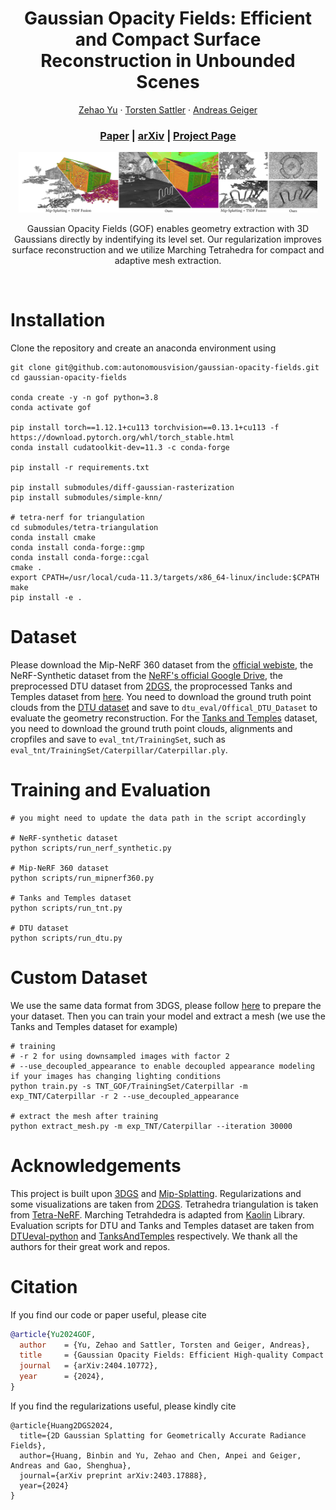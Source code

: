 <p align="center">

  <h1 align="center">Gaussian Opacity Fields: Efficient and Compact Surface Reconstruction in Unbounded Scenes</h1>
  <p align="center">
    <a href="https://niujinshuchong.github.io/">Zehao Yu</a>
    ·
    <a href="https://tsattler.github.io/">Torsten Sattler</a>
    ·
    <a href="http://www.cvlibs.net/">Andreas Geiger</a>

  </p>
  <h3 align="center"><a href="https://drive.google.com/file/d/13i3HeVBiqN8JXnwAzTvQrPz2rShxIhMv/view?usp=sharing">Paper</a> | <a href="https://arxiv.org/pdf/2404.10772.pdf">arXiv</a> | <a href="https://niujinshuchong.github.io/gaussian-opacity-fields/">Project Page</a>  </h3>
  <div align="center"></div>
</p>


<p align="center">
  <a href="">
    <img src="./media/teaser_gof.png" alt="Logo" width="95%">
  </a>
</p>

<p align="center">
Gaussian Opacity Fields (GOF) enables geometry extraction with 3D Gaussians directly by indentifying its level set. Our regularization improves surface reconstruction and we utilize Marching Tetrahedra for compact and adaptive mesh extraction.</p>
<br>


# Installation
Clone the repository and create an anaconda environment using
```
git clone git@github.com:autonomousvision/gaussian-opacity-fields.git
cd gaussian-opacity-fields

conda create -y -n gof python=3.8
conda activate gof

pip install torch==1.12.1+cu113 torchvision==0.13.1+cu113 -f https://download.pytorch.org/whl/torch_stable.html
conda install cudatoolkit-dev=11.3 -c conda-forge

pip install -r requirements.txt

pip install submodules/diff-gaussian-rasterization
pip install submodules/simple-knn/

# tetra-nerf for triangulation
cd submodules/tetra-triangulation
conda install cmake
conda install conda-forge::gmp
conda install conda-forge::cgal
cmake .
export CPATH=/usr/local/cuda-11.3/targets/x86_64-linux/include:$CPATH
make 
pip install -e .
```

# Dataset

Please download the Mip-NeRF 360 dataset from the [official webiste](https://jonbarron.info/mipnerf360/), the NeRF-Synthetic dataset from the [NeRF's official Google Drive](https://drive.google.com/drive/folders/128yBriW1IG_3NJ5Rp7APSTZsJqdJdfc1), the preprocessed DTU dataset from [2DGS](https://surfsplatting.github.io/), the proprocessed Tanks and Temples dataset from [here](https://huggingface.co/datasets/ZehaoYu/gaussian-opacity-fields/tree/main). You need to download the ground truth point clouds from the [DTU dataset](https://roboimagedata.compute.dtu.dk/?page_id=36) and save to `dtu_eval/Offical_DTU_Dataset` to evaluate the geometry reconstruction. For the [Tanks and Temples](https://www.tanksandtemples.org/download/) dataset, you need to download the ground truth point clouds, alignments and cropfiles and save to `eval_tnt/TrainingSet`, such as `eval_tnt/TrainingSet/Caterpillar/Caterpillar.ply`.


# Training and Evaluation
```
# you might need to update the data path in the script accordingly

# NeRF-synthetic dataset
python scripts/run_nerf_synthetic.py

# Mip-NeRF 360 dataset
python scripts/run_mipnerf360.py

# Tanks and Temples dataset
python scripts/run_tnt.py

# DTU dataset
python scripts/run_dtu.py
```

# Custom Dataset
We use the same data format from 3DGS, please follow [here](https://github.com/graphdeco-inria/gaussian-splatting?tab=readme-ov-file#processing-your-own-scenes) to prepare the your dataset. Then you can train your model and extract a mesh (we use the Tanks and Temples dataset for example)
```
# training
# -r 2 for using downsampled images with factor 2
# --use_decoupled_appearance to enable decoupled appearance modeling if your images has changing lighting conditions
python train.py -s TNT_GOF/TrainingSet/Caterpillar -m exp_TNT/Caterpillar -r 2 --use_decoupled_appearance

# extract the mesh after training
python extract_mesh.py -m exp_TNT/Caterpillar --iteration 30000
```

# Acknowledgements
This project is built upon [3DGS](https://github.com/graphdeco-inria/gaussian-splatting) and [Mip-Splatting](https://github.com/autonomousvision/mip-splatting). Regularizations and some visualizations are taken from [2DGS](https://surfsplatting.github.io/). Tetrahedra triangulation is taken from [Tetra-NeRF](https://github.com/jkulhanek/tetra-nerf). Marching Tetrahdedra is adapted from [Kaolin](https://github.com/NVIDIAGameWorks/kaolin/blob/master/kaolin/ops/conversions/tetmesh.py) Library. Evaluation scripts for DTU and Tanks and Temples dataset are taken from [DTUeval-python](https://github.com/jzhangbs/DTUeval-python) and [TanksAndTemples](https://github.com/isl-org/TanksAndTemples/tree/master/python_toolbox/evaluation) respectively. We thank all the authors for their great work and repos. 

# Citation
If you find our code or paper useful, please cite
```bibtex
@article{Yu2024GOF,
  author    = {Yu, Zehao and Sattler, Torsten and Geiger, Andreas},
  title     = {Gaussian Opacity Fields: Efficient High-quality Compact Surface Reconstruction in Unbounded Scenes},
  journal   = {arXiv:2404.10772},
  year      = {2024},
}
```
If you find the regularizations useful, please kindly cite
```
@article{Huang2DGS2024,
  title={2D Gaussian Splatting for Geometrically Accurate Radiance Fields},
  author={Huang, Binbin and Yu, Zehao and Chen, Anpei and Geiger, Andreas and Gao, Shenghua},
  journal={arXiv preprint arXiv:2403.17888},
  year={2024}
}
```
